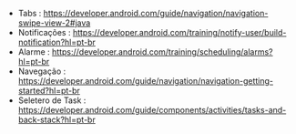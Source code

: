 - Tabs : https://developer.android.com/guide/navigation/navigation-swipe-view-2#java
- Notificações : https://developer.android.com/training/notify-user/build-notification?hl=pt-br
 - Alarme : https://developer.android.com/training/scheduling/alarms?hl=pt-br
- Navegação : https://developer.android.com/guide/navigation/navigation-getting-started?hl=pt-br
- Seletero de Task : https://developer.android.com/guide/components/activities/tasks-and-back-stack?hl=pt-br


